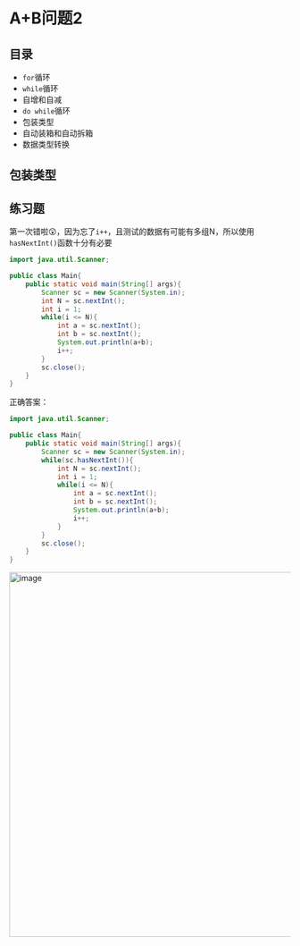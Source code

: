 # A+B问题2

## 目录
* `for`循环
* `while`循环
* 自增和自减
* `do while`循环
* 包装类型
* 自动装箱和自动拆箱
* 数据类型转换

## 包装类型


## 练习题
第一次错啦😲，因为忘了`i++`，且测试的数据有可能有多组N，所以使用`hasNextInt()`函数十分有必要
``` java
import java.util.Scanner;

public class Main{
    public static void main(String[] args){
        Scanner sc = new Scanner(System.in);
        int N = sc.nextInt();
        int i = 1;
        while(i <= N){
            int a = sc.nextInt();
            int b = sc.nextInt();
            System.out.println(a+b);
            i++;
        }
        sc.close();
    }
}
```
正确答案：
``` java
import java.util.Scanner;

public class Main{
    public static void main(String[] args){
        Scanner sc = new Scanner(System.in);
        while(sc.hasNextInt()){
            int N = sc.nextInt();
            int i = 1;
            while(i <= N){
                int a = sc.nextInt();
                int b = sc.nextInt();
                System.out.println(a+b);
                i++;
            }  
        }
        sc.close();
    }
}
```
<img width="653" alt="image" src="https://github.com/Xiaxlll/OR_Study/assets/77572858/ec032e34-04f0-4057-b365-13ee096212b1">


